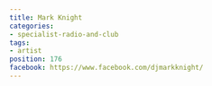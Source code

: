 ```yaml
---
title: Mark Knight
categories:
- specialist-radio-and-club
tags:
- artist
position: 176
facebook: https://www.facebook.com/djmarkknight/
---
```


